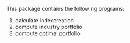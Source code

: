 This package contains the following programs:
1. calculate indexcreation
2. compute industry portfolio
3. compute optimal portfolio